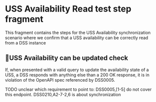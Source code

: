 # USS Availability Read test step fragment

This fragment contains the steps for the USS Availability synchronization scenario
where we confirm that a USS availability can be correctly read from a DSS instance

## 🛑USS Availability can be updated check

If, when presented with a valid query to update the availability state of a USS, a DSS
responds with anything else than a 200 OK response, it is in violation of the OpenAPI spec referenced by DSS0005.

TODO unclear which requirement to point to: DSS0005,[1-5] do not cover this endpoint. DSS0210,A2-7-2,6 is about synchronization

